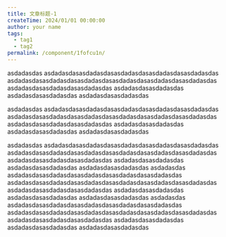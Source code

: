 ```yaml
---
title: 文章标题-1
createTime: 2024/01/01 00:00:00
author: your name
tags:
  - tag1
  - tag2
permalink: /component/1fofcu1n/
---
```


asdadasdas
asdadasdasasdadasdasasdadasdasasdadasdasasdadasdas
asdadasdasasdadasdasasdadasdasasdadasdasasdadasdasasdadasdas
asdadasdasasdadasdasasdadasdas
asdadasdasasdadasdas
asdadasdasasdadasdas
asdadasdasasdadasdas

asdadasdas
asdadasdasasdadasdasasdadasdasasdadasdasasdadasdas
asdadasdasasdadasdasasdadasdasasdadasdasasdadasdasasdadasdas
asdadasdasasdadasdasasdadasdas
asdadasdasasdadasdas
asdadasdasasdadasdas
asdadasdasasdadasdas

asdadasdas
asdadasdasasdadasdasasdadasdasasdadasdasasdadasdas
asdadasdasasdadasdasasdadasdasasdadasdasasdadasdasasdadasdas
asdadasdasasdadasdasasdadasdas
asdadasdasasdadasdas
asdadasdasasdadasdas
asdadasdasasdadasdas
asdadasdas
asdadasdasasdadasdasasdadasdasasdadasdasasdadasdas
asdadasdasasdadasdasasdadasdasasdadasdasasdadasdasasdadasdas
asdadasdasasdadasdasasdadasdas
asdadasdasasdadasdas
asdadasdasasdadasdas
asdadasdasasdadasdas
asdadasdas
asdadasdasasdadasdasasdadasdasasdadasdasasdadasdas
asdadasdasasdadasdasasdadasdasasdadasdasasdadasdasasdadasdas
asdadasdasasdadasdasasdadasdas
asdadasdasasdadasdas
asdadasdasasdadasdas
asdadasdasasdadasdas
